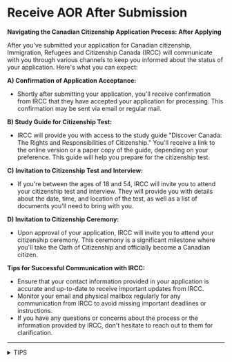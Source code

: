 # Receive AOR After Submission

**Navigating the Canadian Citizenship Application Process: After Applying**

After you've submitted your application for Canadian citizenship, Immigration, Refugees and Citizenship Canada (IRCC) will communicate with you through various channels to keep you informed about the status of your application. Here's what you can expect:

**A) Confirmation of Application Acceptance:**

* Shortly after submitting your application, you'll receive confirmation from IRCC that they have accepted your application for processing. This confirmation may be sent via email or regular mail.

**B) Study Guide for Citizenship Test:**

* IRCC will provide you with access to the study guide "Discover Canada: The Rights and Responsibilities of Citizenship." You'll receive a link to the online version or a paper copy of the guide, depending on your preference. This guide will help you prepare for the citizenship test.

**C) Invitation to Citizenship Test and Interview:**

* If you're between the ages of 18 and 54, IRCC will invite you to attend your citizenship test and interview. They will provide you with details about the date, time, and location of the test, as well as a list of documents you'll need to bring with you.

**D) Invitation to Citizenship Ceremony:**

* Upon approval of your application, IRCC will invite you to attend your citizenship ceremony. This ceremony is a significant milestone where you'll take the Oath of Citizenship and officially become a Canadian citizen.

**Tips for Successful Communication with IRCC:**

* Ensure that your contact information provided in your application is accurate and up-to-date to receive important updates from IRCC.
* Monitor your email and physical mailbox regularly for any communication from IRCC to avoid missing important deadlines or instructions.
* If you have any questions or concerns about the process or the information provided by IRCC, don't hesitate to reach out to them for clarification.

***

<details>

<summary>TIPS</summary>

Check the status of your application online. If the normal processing time for your application has passed and you cannot check the status of your application online, contact CIC.

</details>
